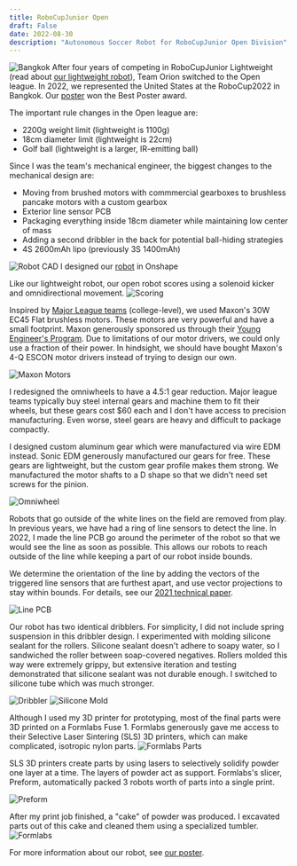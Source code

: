```yaml
---
title: RoboCupJunior Open
draft: False
date: 2022-08-30
description: "Autonomous Soccer Robot for RoboCupJunior Open Division"
---
```

![Bangkok](images/rcj_bangkok.png)
After four years of competing in RoboCupJunior Lightweight (read about [our lightweight robot](https://kogappa.com/projects/rcj_lw/)), Team Orion switched to the Open league. In 2022, we represented the United States at the RoboCup2022 in Bangkok. Our [poster](https://drive.google.com/file/d/1emEfwXLS5n6g16z6DUGnz8gLUFfxLsoF/view?usp=sharing) won the Best Poster award.

The important rule changes in the Open league are:
 - 2200g weight limit (lightweight is 1100g)
 - 18cm diameter limit (lightweight is 22cm)
 - Golf ball (lightweight is a larger, IR-emitting ball)

Since I was the team's mechanical engineer, the biggest changes to the mechanical design are:
 - Moving from brushed motors with commmercial gearboxes to brushless pancake motors with a custom gearbox
 - Exterior line sensor PCB
 - Packaging everything inside 18cm diameter while maintaining low center of mass
 - Adding a second dribbler in the back for potential ball-hiding strategies
 - 4S 2600mAh lipo (previously 3S 1400mAh)

![Robot CAD](images/cad.png)
I designed our [robot](https://cad.onshape.com/documents/d3a0178b0f6c32667a12811f/w/e578c707c8a94966e4159e1e/e/2745129e1c60ff319e287fe6?renderMode=0&uiState=6339b5cef4b4937263754cd9) in Onshape

Like our lightweight robot, our open robot scores using a solenoid kicker and omnidirectional movement.
![Scoring](images/rcj_goal_gif.gif)

Inspired by [Major League teams](https://www.youtube.com/watch?v=yaFfWd6ZHGA) (college-level), we used Maxon's 30W EC45 Flat brushless motors. These motors are very powerful and have a small footprint. Maxon generously sponsored us through their [Young Engineer's Program](https://drive.tech/en/young-engineers-program). Due to limitations of our motor drivers, we could only use a fraction of their power. In hindsight, we should have bought Maxon's 4-Q ESCON motor drivers instead of trying to design our own.

![Maxon Motors](images/maxon_motors.jpg)

I redesigned the omniwheels to have a 4.5:1 gear reduction. Major league teams typically buy steel internal gears and machine them to fit their wheels, but these gears cost $60 each and I don't have access to precision manufacturing. Even worse, steel gears are heavy and difficult to package compactly. 

I designed custom aluminum gear which were manufactured via wire EDM instead. Sonic EDM generously manufactured our gears for free. These gears are lightweight, but the custom gear profile makes them strong. We manufactured the motor shafts to a D shape so that we didn't need set screws for the pinion.

![Omniwheel](images/rcj_omni.jpg)

Robots that go outside of the white lines on the field are removed from play. In previous years, we have had a ring of line sensors to detect the line. In 2022, I made the line PCB go around the perimeter of the robot so that we would see the line as soon as possible. This allows our robots to reach outside of the line while keeping a part of our robot inside bounds. 

We determine the orientation of the line by adding the vectors of the triggered line sensors that are furthest apart, and use vector projections to stay within bounds. For details, see our [2021 technical paper](https://robocupjuniortc.github.io/soccer-2021/pdfs/TDPs/LWL_Orion.pdf).

![Line PCB](images/open_line.png)

Our robot has two identical dribblers. For simplicity, I did not include spring suspension in this dribbler design. I experimented with molding silicone sealant for the rollers. Silicone sealant doesn't adhere to soapy water, so I sandwiched the roller between soap-covered negatives. Rollers molded this way were extremely grippy, but extensive iteration and testing demonstrated that silicone sealant was not durable enough. I switched to silicone tube which was much stronger.

![Dribbler](images/rcj_dribbler_gif.gif)
![Silicone Mold](images/silicone_mold.jpg)


Although I used my 3D printer for prototyping, most of the final parts were 3D printed on a Formlabs Fuse 1. Formlabs generously gave me access to their Selective Laser Sintering (SLS) 3D printers, which can make complicated, isotropic nylon parts.
![Formlabs Parts](images/formlabs_parts.jpg)

SLS 3D printers create parts by using lasers to selectively solidify powder one layer at a time. The layers of powder act as support. Formlabs's slicer, Preform, automatically packed 3 robots worth of parts into a single print.

![Preform](images/preform.png)

After my print job finished, a "cake" of powder was produced. I excavated parts out of this cake and cleaned them using a specialized tumbler. 
![Formlabs](images/formlabs.jpg)

For more information about our robot, see [our poster](https://drive.google.com/file/d/1emEfwXLS5n6g16z6DUGnz8gLUFfxLsoF/view?usp=sharing).